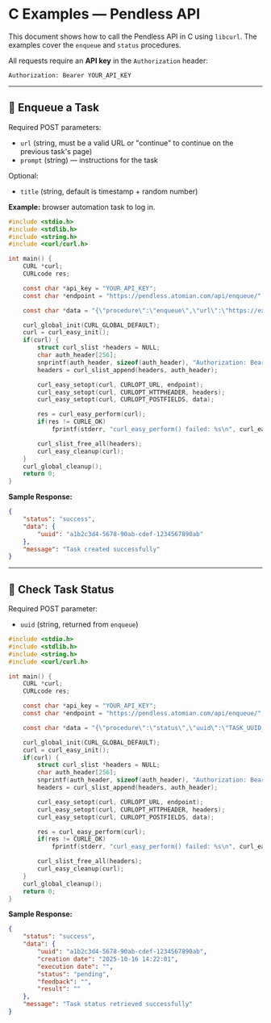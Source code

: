# C Examples — Pendless API

This document shows how to call the Pendless API in C using `libcurl`. The examples cover the `enqueue` and `status` procedures.

All requests require an **API key** in the `Authorization` header:

```
Authorization: Bearer YOUR_API_KEY
```

---

## 📝 Enqueue a Task

Required POST parameters:

- `url` (string, must be a valid URL or "continue" to continue on the previous task's page)  
- `prompt` (string) — instructions for the task  

Optional:

- `title` (string, default is timestamp + random number)  

**Example:** browser automation task to log in.

```c
#include <stdio.h>
#include <stdlib.h>
#include <string.h>
#include <curl/curl.h>

int main() {
    CURL *curl;
    CURLcode res;

    const char *api_key = "YOUR_API_KEY";
    const char *endpoint = "https://pendless.atomian.com/api/enqueue/";

    const char *data = "{\"procedure\":\"enqueue\",\"url\":\"https://example.com/login\",\"prompt\":\"Open the login page, enter username and password\",\"title\":\"Browser Automation: Login\"}";

    curl_global_init(CURL_GLOBAL_DEFAULT);
    curl = curl_easy_init();
    if(curl) {
        struct curl_slist *headers = NULL;
        char auth_header[256];
        snprintf(auth_header, sizeof(auth_header), "Authorization: Bearer %s", api_key);
        headers = curl_slist_append(headers, auth_header);

        curl_easy_setopt(curl, CURLOPT_URL, endpoint);
        curl_easy_setopt(curl, CURLOPT_HTTPHEADER, headers);
        curl_easy_setopt(curl, CURLOPT_POSTFIELDS, data);

        res = curl_easy_perform(curl);
        if(res != CURLE_OK)
            fprintf(stderr, "curl_easy_perform() failed: %s\n", curl_easy_strerror(res));

        curl_slist_free_all(headers);
        curl_easy_cleanup(curl);
    }
    curl_global_cleanup();
    return 0;
}
```

**Sample Response:**

```json
{
    "status": "success",
    "data": {
        "uuid": "a1b2c3d4-5678-90ab-cdef-1234567890ab"
    },
    "message": "Task created successfully"
}
```

---

## 📝 Check Task Status

Required POST parameter:

- `uuid` (string, returned from `enqueue`)  

```c
#include <stdio.h>
#include <stdlib.h>
#include <string.h>
#include <curl/curl.h>

int main() {
    CURL *curl;
    CURLcode res;

    const char *api_key = "YOUR_API_KEY";
    const char *endpoint = "https://pendless.atomian.com/api/enqueue/";

    const char *data = "{\"procedure\":\"status\",\"uuid\":\"TASK_UUID_HERE\"}";

    curl_global_init(CURL_GLOBAL_DEFAULT);
    curl = curl_easy_init();
    if(curl) {
        struct curl_slist *headers = NULL;
        char auth_header[256];
        snprintf(auth_header, sizeof(auth_header), "Authorization: Bearer %s", api_key);
        headers = curl_slist_append(headers, auth_header);

        curl_easy_setopt(curl, CURLOPT_URL, endpoint);
        curl_easy_setopt(curl, CURLOPT_HTTPHEADER, headers);
        curl_easy_setopt(curl, CURLOPT_POSTFIELDS, data);

        res = curl_easy_perform(curl);
        if(res != CURLE_OK)
            fprintf(stderr, "curl_easy_perform() failed: %s\n", curl_easy_strerror(res));

        curl_slist_free_all(headers);
        curl_easy_cleanup(curl);
    }
    curl_global_cleanup();
    return 0;
}
```

**Sample Response:**

```json
{
    "status": "success",
    "data": {
        "uuid": "a1b2c3d4-5678-90ab-cdef-1234567890ab",
        "creation date": "2025-10-16 14:22:01",
        "execution date": "",
        "status": "pending",
        "feedback": "",
        "result": ""
    },
    "message": "Task status retrieved successfully"
}
```

